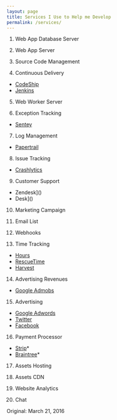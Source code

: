 ```yaml
---
layout: page
title: Services I Use to Help me Develop
permalink: /services/
---
```


1. Web App Database Server

2. Web App Server

3. Source Code Management

4. Continuous Delivery

- [CodeShip]()
- [Jenkins]()

5. Web Worker Server

6. Exception Tracking
- [Sentey](https://getsentry.com/)
7. Log Management
- [Papertrail](https://papertrailapp.com/L)
8. Issue Tracking
- [Crashlytics]()
9. Customer Support
- Zendesk]()
- Desk]()

10. Marketing Campaign

11. Email List

12. Webhooks

13. Time Tracking
- [Hours]()
- [RescueTime]()
- [Harvest]()

14. Advertising Revenues
- [Google Admobs]()

15. Advertising
- [Google Adwords]()
- [Twitter]()
- [Facebook]()

16. Payment Processor
- [Strip]()*
- [Braintree]()*

17. Assets Hosting

18. Assets CDN

19. Website Analytics

20. Chat

Original: March 21, 2016
